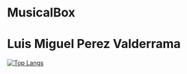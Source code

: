 # MusicalBox
# Luis Miguel Perez Valderrama

[![Top Langs](https://github-readme-stats.vercel.app/api/top-langs/?username=miguellperezzv)](https://github.com/anuraghazra/github-readme-stats)


